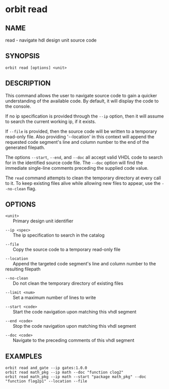 # __orbit read__

## __NAME__

read - navigate hdl design unit source code

## __SYNOPSIS__

```
orbit read [options] <unit>
```

## __DESCRIPTION__

This command allows the user to navigate source code to gain a quicker
understanding of the available code. By default, it will display the code to the
console.

If no ip specification is provided through the `--ip` option, then it will
assume to search the current working ip, if it exists.

If `--file` is provided, then the source code will be written to a temporary
read-only file. Also providing '--location' in this context will append the
requested code segment's line and column number to the end of the generated
filepath.

The options `--start`, `--end`, and `--doc` all accept valid VHDL code to
search for in the identified source code file. The `--doc` option will find the
immediate single-line comments preceding the supplied code value.

The `read` command attempts to clean the temporary directory at every call to
it. To keep existing files alive while allowing new files to appear, use the
`--no-clean` flag.

## __OPTIONS__

`<unit>`  
      Primary design unit identifier

`--ip <spec>`  
      The ip specification to search in the catalog

`--file`  
      Copy the source code to a temporary read-only file

`--location`  
      Append the targeted code segment's line and column number to the resulting filepath 

`--no-clean`  
      Do not clean the temporary directory of existing files

`--limit <num>`  
      Set a maximum number of lines to write

`--start <code>`  
      Start the code navigation upon matching this vhdl segment

`--end <code>`  
      Stop the code navigation upon matching this vhdl segment

`--doc <code>`  
      Navigate to the preceding comments of this vhdl segment

## __EXAMPLES__

```
orbit read and_gate --ip gates:1.0.0
orbit read math_pkg --ip math --doc "function clog2"
orbit read math_pkg --ip math --start "package math_pkg" --doc "function flog2p1" --location --file
```

